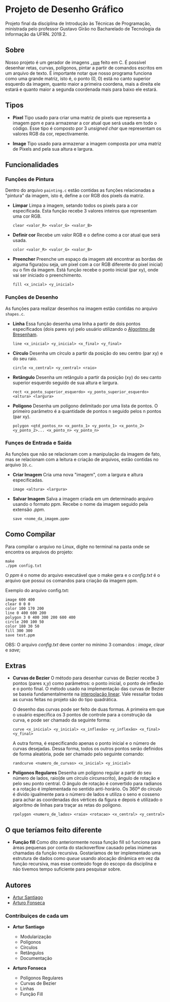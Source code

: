 # Projeto de Desenho Gráfico
Projeto final da disciplina de Introdução às Técnicas de Programação, ministrada pelo professor Gustavo Girão no Bacharelado de Tecnologia da Informação da UFRN. 2019.2.

## Sobre
Nosso projeto é um gerador de imagens <a href="http://netpbm.sourceforge.net/doc/ppm.html">`.ppm`</a> feito em C. É possível desenhar retas, curvas, polígonos, pintar a partir de comandos escritos em um arquivo de texto.
É importante notar que nosso programa funciona como uma grande matriz, isto é, o ponto (0, 0) está no canto superior esquerdo da imagem, quanto maior a primeira coordena, mais a direita ele estará e quanto maior a segunda coordenada mais para baixo ele estará.

## Tipos
 * **Pixel** Tipo usado para criar uma matriz de pixels que representa a imagem ppm e para armazenar a cor atual que será usada em todo o código. Esse tipo é composto por 3 *unsigned char* que representam os valores RGB da cor, repectivamente.

 * **Image** Tipo usado para armazenar a imagem composta por uma matriz de Pixels and pela sua altura e largura.
 
## Funcionalidades
### Funções de Pintura
Dentro do arquivo `painting.c` estão contidas as funções relacionadas a "pintura" da imagem, isto é, define a cor RGB dos pixels da matriz.

* **Limpar** Limpa a imagem, setando todos os pixels para a cor especificada. Esta função recebe 3 valores inteiros que representam uma cor RGB.

   `clear <valor_R> <valor_G> <valor_B>`

* **Definir cor** Recebe um valor RGB e o define como a cor atual que será usada.

   `color <valor_R> <valor_G> <valor_B>`

* **Preencher** Preenche um espaço da imagem até encontrar as bordas de alguma figura(ou seja, um pixel com a cor RGB diferente do pixel inicial) ou o fim da imagem. Está função recebe o ponto inicial (par xy), onde vai ser iniciado o preenchimento.

   `fill <x_incial> <y_inicial>`

### Funções de Desenho
As funções para realizar desenhos na imagem estão contidas no arquivo `shapes.c`.

* **Linha** Essa função desenha uma linha a partir de dois pontos específicados (dois pares xy) pelo usuário utilizando o <a href="https://www.cs.helsinki.fi/group/goa/mallinnus/lines/bresenh.html">Algoritmo de Bresenham</a>.

   `line <x_inicial> <y_inicial> <x_final> <y_final>`

* **Círculo** Desenha um círculo a partir da posição do seu centro (par xy) e do seu raio.

   `circle <x_central> <y_central> <raio>`

* **Retângulo** Desenha um retângulo a partir da posição (xy) do seu canto superior esquerdo seguido de sua altura e largura.

   `rect <x_ponto_superior_esquerdo> <y_ponto_superior_esquerdo> <altura> <largura>`
   
* **Polígono** Desenha um polígono delimitado por uma lista de pontos. O primeiro parâmetro é a quantidade de pontos n seguido pelos n pontos (par xy).

   `polygon <qtd_pontos_n> <x_ponto_1> <y_ponto_1> <x_ponto_2> <y_ponto_2>... <x_ponto_n> <y_ponto_n>`

### Funçes de Entrada e Saída
As funções que não se relacionam com a manipulação da imagem de fato, mas se relacionam com a leitura e criação de arquivos, estão contidas no arquivo `IO.c`.

* **Criar Imagem** Cria uma nova "imagem", com a largura e altura especificadas.

   `image <altura> <largura>`
   
* **Salvar Imagem** Salva a imagem criada em um determinado arquivo usando o formato ppm. Recebe o nome da imagem seguido pela extensão *.ppm*.

   `save <nome_da_imagem.ppm>`

## Como Compilar
Para compilar o arquivo no Linux, digite no terminal na pasta onde se encontra os arquivos do projeto:
```
make
./ppm config.txt
```
O *ppm* é o nome do arquivo executável que o make gera e o *config.txt* é o arquivo que possui os comandos para criação da imagem ppm.

Exemplo do arquivo config.txt:
```
image 600 400
clear 0 0 0
color 100 170 200
line 0 400 600 200
polygon 3 0 400 300 200 600 400
circle 200 100 50
color 180 30 50
fill 300 300
save test.ppm
```
OBS: O arquivo *config.txt* deve conter no mínimo 3 comandos : *image*, *clear* e *save*;

## Extras

* **Curvas de Bezier** O método para desenhar curvas de Bezier recebe 3 pontos (pares x,y) como parâmetros: o ponto inicial, o ponto de inflexão e o ponto final. 
   O método usado na implementação das curvas de Bezier se baseia fundamentalmente na <a href="https://www.youtube.com/watch?v=mAi2-LTC2CA">interpolação linear</a>. Vale ressaltar todas as curvas feitas no projeto são do tipo quadrática.
   
   O desenho das curvas pode ser feito de duas formas. A primeira em que o usuário especifica os 3 pontos de controle para a construção da curva, e pode ser chamado da seguinte forma:
  
   `curve <x_inicial> <y_inicial> <x_inflexão> <y_inflexão> <x_final> <y_final>`
  
   A outra forma, é especificando apenas o ponto inicial e o número de curvas desejadas. Dessa forma, todos os outros pontos serão definidos de forma aleatória, pode ser chamado pelo seguinte comando:
  
   `randcurve <numero_de_curvas> <x_inicial> <y_inicial>`

* **Polígonos Regulares** Desenha um polígono regular a partir do seu número de lados, raio(de um círculo circunscrito), ângulo de rotação e pelo seu ponto central. O ângulo de rotação é convertido para radianos e a rotação é implementada no sentido anti-horário. Os 360º do círculo é divido igualmente para o número de lados e utiliza o seno e cosseno para achar as coordenadas dos vértices da figura e depois é utilizado o algorítmo de linhas para traçar as retas do polígono.

   `rpolygon <numero_de_lados> <raio> <rotacao> <x_central> <y_central>`

## O que teríamos feito diferente

* **Função fill** Como dito anteriormente nossa função fill só funciona para áreas pequenas por conta do stackoverflow causado pelas inúmeras chamadas da função recursiva. Gostaríamos de ter implementado uma estrutura de dados como *queue* usando alocação dinâmica em vez da função recursiva, mas esse conteúdo foge do escopo da disciplina e não tivemos tempo suficiente para pesquisar sobre.  

## Autores
* <a href="https://github.com/artursantiago">Artur Santiago</a>
* <a href="https://github.com/arturo32">Arturo Fonseca</a>

### Contribuiçes de cada um

* **Artur Santiago**
  * Modularização
  * Polígonos
  * Círculos
  * Retângulos
  * Documentação

* **Arturo Fonseca**
  * Polígonos Regulares
  * Curvas de Bezier
  * Linhas
  * Função Fill
